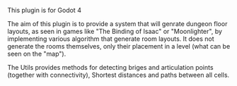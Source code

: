 This plugin is for Godot 4

The aim of this plugin is to provide a system that will genrate dungeon floor layouts, as seen in games like "The Binding of Isaac" or "Moonlighter", by implementing various algorithm that generate room layouts. It does not generate the rooms themselves, only their placement in a level (what can be seen on the "map").

The Utils provides methods for detecting briges and articulation points (together with connectivity), Shortest distances and paths between all cells.
